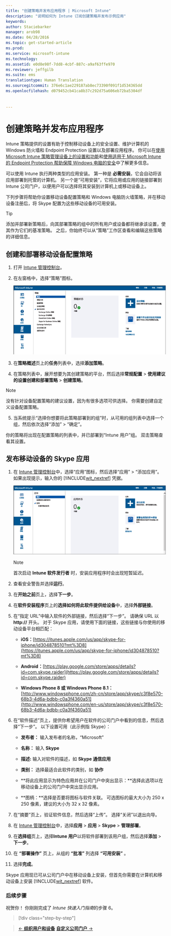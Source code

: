 ```yaml
---
title: "创建策略并发布应用程序 | Microsoft Intune"
description: "说明如何为 Intune 订阅创建策略并发布示例应用"
keywords: 
author: Staciebarker
manager: arob98
ms.date: 04/28/2016
ms.topic: get-started-article
ms.prod: 
ms.service: microsoft-intune
ms.technology: 
ms.assetid: e0d8e98f-7dd8-4cbf-887c-a9af63ffe970
ms.reviewer: jeffgilb
ms.suite: ems
translationtype: Human Translation
ms.sourcegitcommit: 376e6c1ae229187ab8ec73390f091f1d534365dd
ms.openlocfilehash: d079452cb41ca8b37c292d75a606eb72ba5304df


---
```


# 创建策略并发布应用程序
Intune 策略提供的设置有助于控制移动设备上的安全设置、维护计算机的 Windows 防火墙和 Endpoint Protection 设置以及部署应用程序。 你可以在[使用 Microsoft Intune 策略管理设备上的设置和功能](/Intune/deploy-use/manage-settings-and-features-on-your-devices-with-microsoft-intune-policies)和[使用适用于 Microsoft Intune 的 Endpoint Protection 帮助保障 Windows 电脑的安全](/Intune/deploy-use/help-secure-windows-pcs-with-endpoint-protection-for-microsoft-intune)中了解更多信息。

可以使用 Intune 执行两种类型的应用安装。 第一种是 **必需安装**，它会自动将该应用部署到托管的计算机。 另一个是“可用安装”，它将应用或应用的链接部署到 Intune 公司门户，以便用户可以选择将其安装到计算机上或移动设备上。

下列步骤将帮助你设置移动设备配置策略和 Windows 电脑防火墙策略，并在移动设备注册后，将 Skype 配置为这些移动设备的可用安装。

> [!TIP]
> 添加并部署新策略后，向其部署策略的组中的所有用户或设备都将继承该设置，使其作为它们的基准策略。 之后，你始终可以从“策略”工作区查看和编辑这些策略的详细信息。


## 创建和部署移动设备配置策略

1.  打开 [Intune 管理控制台](https://manage.microsoft.com/)。

2.  在左窗格中，选择“策略”图标。

    ![admin-console-policy-workspace](./media/policy.png)

3.  在**策略概述**页上的**任务**列表中，选择**添加策略**。

4.  在策略列表中，展开想要为其创建策略的平台，然后选择**常规配置** > **使用建议的设置创建和部署策略** > **创建策略**。

> [!NOTE]
> 没有针对设备配置策略的建议设置，因为有很多选项可供选择。 你需要创建自定义设备配置策略。


5.  当系统提示“选择你想要将此策略部署到的组”时，从可用的组列表中选择一个组，然后依次选择“添加” > “确定”。

你的策略将出现在配置策略的列表中，并已部署到“Intune 用户”组。 双击策略查看其设置。

## 发布移动设备的 Skype 应用

1.  在 [Intune 管理控制台](https://manage.microsoft.com/)中，选择“应用”图标，然后选择“应用” > “添加应用”。 如果出现提示，输入你的 [!INCLUDE[wit_nextref](../includes/wit_nextref_md.md)] 凭据。

    ![admin-console-apps-workspace](./media/apps.png)

    > [!NOTE]
    > 首次启动 **Intune 软件发行者** 时，安装应用程序时会出现短暂延迟。

2.  查看安全警告并选择**运行**。

3.  在**开始之前**页上，选择**下一步**。

4.  在**软件安装程序**页上的**选择如何将此软件提供给设备**中，选择**外部链接**。

5.  在“指定 URL”中输入软件的外部链接，然后选择“下一步”。 请确保 URL 以 **http://** 开头。 对于 Skype 应用，请使用下面的链接，这些链接与你使用的移动设备平台相匹配：

    -   **iOS：**[https://itunes.apple.com/us/app/skype-for-iphone/id304878510?mt%3D8](https://itunes.apple.com/us/app/skype-for-iphone/id304878510?mt%3D8)

    -   **Android：**[https://play.google.com/store/apps/details?id=com.skype.raider](https://play.google.com/store/apps/details?id=com.skype.raider)

    -   **Windows Phone 8 或 Windows Phone 8.1：**[http://www.windowsphone.com/zh-cn/store/app/skype/c3f8e570-68b3-4d6a-bdbb-c0a3f4360a51](http://www.windowsphone.com/en-us/store/app/skype/c3f8e570-68b3-4d6a-bdbb-c0a3f4360a51)

6.  在“软件描述”页上，提供你希望用户在软件的公司门户中看到的信息，然后选择“下一步”。 以下设置可用（此示例指 Skype）：

    -   **发布者：** 输入发布者的名称，“Microsoft”

    -   **名称：** 输入 **Skype**

    -   **描述:** 输入对软件的描述，如 **Skype 通信应用**

    -   **类别：** 选择最适合此软件的类别，如 **协作**

    -   **将此应用显示为特色应用并在公司门户中突出显示：**选择此选项以在移动设备上的公司门户中突出显示应用。

    -   **图柄：**选择是否要将图标与软件关联。 可选图标的最大大小为 250 x 250 像素，建议的大小为 32 x 32 像素。

7.  在“摘要”页上，验证软件信息，然后选择“上传”。 选择“关闭”以退出向导。

8.  在 [Intune 管理控制台](https://manage.microsoft.com/)中，选择**应用** > **应用** > **Skype** > **管理部署**。

9. 在**选择组**页上，选择**Intune 用户**以将软件部署到该用户组，然后选择**添加** > **下一步**。

10. 在 **“部署操作”** 页上，从组的 **“批准”** 列选择 **“可用安装”** 。

11. 选择**完成**。

Skype 应用现已可从公司门户中在移动设备上安装，但首先你需要在计算机和移动设备上安装 [!INCLUDE[wit_nextref](../includes/wit_nextref_md.md)] 软件。


### 后续步骤
祝贺你！ 你刚刚完成了 *Intune 快速入门指南*的步骤 6。

>[!div class="step-by-step"]

>[&larr; **组织用户和设备**](.\start-with-a-paid-subscription-to-microsoft-intune-step-5.md)       [**自定义公司门户** &rarr;](.\start-with-a-paid-subscription-to-microsoft-intune-step-7.md)  



<!--HONumber=Jul16_HO3-->


